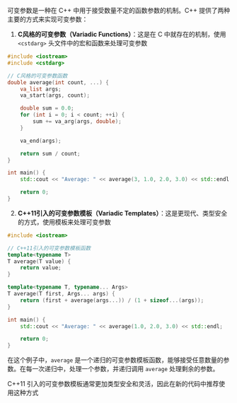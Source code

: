 
可变参数是一种在 C++ 中用于接受数量不定的函数参数的机制。C++ 提供了两种主要的方式来实现可变参数：

1. **C风格的可变参数（Variadic Functions）**：这是在 C 中就存在的机制，使用 `<cstdarg>` 头文件中的宏和函数来处理可变参数
```cpp
#include <iostream>
#include <cstdarg>

// C风格的可变参数函数
double average(int count, ...) {
    va_list args;
    va_start(args, count);

    double sum = 0.0;
    for (int i = 0; i < count; ++i) {
        sum += va_arg(args, double);
    }

    va_end(args);

    return sum / count;
}

int main() {
    std::cout << "Average: " << average(3, 1.0, 2.0, 3.0) << std::endl;

    return 0;
}
```

2. **C++11引入的可变参数模板（Variadic Templates）**：这是更现代、类型安全的方式，使用模板来处理可变参数
```cpp
#include <iostream>

// C++11引入的可变参数模板函数
template<typename T>
T average(T value) {
    return value;
}

template<typename T, typename... Args>
T average(T first, Args... args) {
    return (first + average(args...)) / (1 + sizeof...(args));
}

int main() {
    std::cout << "Average: " << average(1.0, 2.0, 3.0) << std::endl;

    return 0;
}
```

 在这个例子中，`average` 是一个递归的可变参数模板函数，能够接受任意数量的参数。在每一次递归中，处理一个参数，并递归调用 `average` 处理剩余的参数。

C++11 引入的可变参数模板通常更加类型安全和灵活，因此在新的代码中推荐使用这种方式